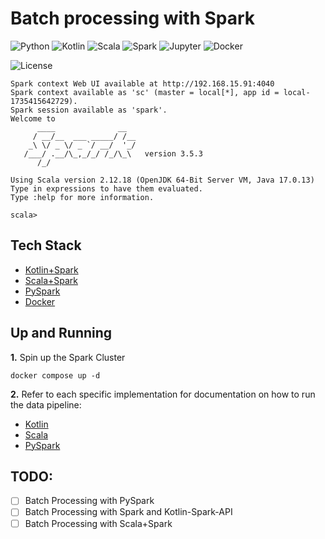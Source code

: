 # Batch processing with Spark

![Python](https://img.shields.io/badge/Spark-3.5-4B8BBE.svg?style=flat&logo=python&logoColor=FFD43B&labelColor=306998)
![Kotlin](https://img.shields.io/badge/Kotlin-2.x-E36B22?style=flat-square&logo=kotlin&logoColor=E36B22&labelColor=3C3A3E)
![Scala](https://img.shields.io/badge/Scala-2.12-E36B22?style=flat-square&logo=scala&logoColor=E36B22&labelColor=3C3A3E)
![Spark](https://img.shields.io/badge/Apache_Spark-3.5-E36B22?style=flat-square&logo=apachespark&logoColor=E36B22&labelColor=3C3A3E)
![Jupyter](https://img.shields.io/badge/Jupyter-31393F.svg?style=flat&logo=jupyter&logoColor=F37726&labelColor=31393F)
![Docker](https://img.shields.io/badge/Docker-329DEE?style=flat&logo=docker&logoColor=white&labelColor=329DEE)

![License](https://img.shields.io/badge/license-CC--BY--SA--4.0-31393F?style=flat&logo=creativecommons&logoColor=black&labelColor=white)


```
Spark context Web UI available at http://192.168.15.91:4040
Spark context available as 'sc' (master = local[*], app id = local-1735415642729).
Spark session available as 'spark'.
Welcome to
      ____              __
     / __/__  ___ _____/ /__
    _\ \/ _ \/ _ `/ __/  '_/
   /___/ .__/\_,_/_/ /_/\_\   version 3.5.3
      /_/
         
Using Scala version 2.12.18 (OpenJDK 64-Bit Server VM, Java 17.0.13)
Type in expressions to have them evaluated.
Type :help for more information.

scala>
```

## Tech Stack
- [Kotlin+Spark](https://spark.apache.org/docs/latest/api/python/user_guide)
- [Scala+Spark](https://spark.apache.org/docs/latest/api/python/user_guide)
- [PySpark](https://spark.apache.org/docs/latest/api/python/user_guide)
- [Docker](https://docs.docker.com/get-docker/)

## Up and Running

**1.** Spin up the Spark Cluster
```shell
docker compose up -d
```

**2.** Refer to each specific implementation for documentation on how to run the data pipeline:
- [Kotlin](./kotlin/)
- [Scala](./scala/)
- [PySpark](./pyspark/)


## TODO:

- [ ] Batch Processing with PySpark
- [ ] Batch Processing with Spark and Kotlin-Spark-API
- [ ] Batch Processing with Scala+Spark
